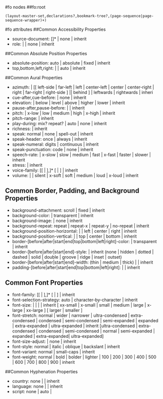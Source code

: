 #fo nodes
##fo:root
```
(layout-master-set,declarations?,bookmark-tree?,(page-sequence|page-sequence-wrapper)+)
```

#fo attributes
##Common Accessibility Properties
- source-document: <uri-specification> [<uri-specification>]* | none | inherit
- role: <string> | <uri-specification> | none | inherit

##Common Absolute Position Properties
- absolute-position: auto | absolute | fixed | inherit
- top,bottom,left,right: <length> | <percentage> | auto | inherit

##Common Aural Properties
- azimuth: <angle> | [[ left-side | far-left | left | center-left | center | center-right | right | far-right | right-side ] || behind ] | leftwards | rightwards | inheri
- cue-after,cue-before: <uri-specification> | none | inherit
- elevation: <angle> | below | level | above | higher | lower | inherit
- pause-after,pause-before: <time> | <percentage> | inherit
- pitch: <frequency> | x-low | low | medium | high | x-high | inherit
- pitch-range:	<number> | inherit
- play-during: <uri-specification> mix? repeat? | auto | none | inherit
- richness: <number> | inherit
- speak: 	normal | none | spell-out | inherit
- speak-header: once | always | inherit
- speak-numeral: digits | continuous | inherit
- speak-punctuation: 	code | none | inherit
- speech-rate: <number> | x-slow | slow | medium | fast | x-fast | faster | slower | inherit
- stress: <number> | inherit
- voice-family:	[[<specific-voice> | <generic-voice> ],]* [<specific-voice> | <generic-voice> ] | inherit
- volume:	<number> | <percentage> | silent | x-soft | soft | medium | loud | x-loud | inherit

## Common Border, Padding, and Background Properties
- background-attachment:	scroll | fixed | inherit
- background-color:	<color> | transparent | inherit
- background-image:	<uri-specification> | none | inherit
- background-repeat:	repeat | repeat-x | repeat-y | no-repeat | inherit
- background-position-horizontal:	<percentage> | <length> | left | center | right | inherit
- background-position-vertical:	<percentage> | <length> | top | center | bottom | inherit
- border-[before|after|start|end|top|bottom|left|right]-color: <color> | transparent | inherit
- border-[before|after|start|end]-style: <border-style> | inherit  (none | hidden | dotted | dashed | solid | double | groove | ridge | inset | outset)
- border-[before|after|start|end]-width: <border-width> (thin | medium | thick) | <length-conditional> | inherit
- padding-[before|after|start|end|top|bottom|left|right]: <padding-width> | <length-conditional> | inherit

## Common Font Properties
- font-family: 	[[ <family-name> | <generic-family> ],]* [<family-name> | <generic-family>] | inherit
- font-selection-strategy:	auto | character-by-character | inherit
- font-size: <absolute-size> | <relative-size> | <length> | <percentage> | inherit  [ xx-small | x-small | small | medium | large | x-large | xx-large ] [ larger | smaller ]
- font-stretch: normal | wider | narrower | ultra-condensed | extra-condensed | condensed | semi-condensed | semi-expanded | expanded | extra-expanded | ultra-expanded | inherit  [ultra-condensed | extra-condensed | condensed | semi-condensed | normal | semi-expanded | expanded | extra-expanded| ultra-expanded]
- font-size-adjust: 	<number> | none | inherit
- font-style: normal | italic | oblique | backslant | inherit
- font-variant: normal | small-caps | inherit
- font-weight: 	normal | bold | bolder | lighter | 100 | 200 | 300 | 400 | 500 | 600 | 700 | 800 | 900 | inherit

##Common Hyphenation Properties
- country: none | <country> | inherit
- language: none | <language> | inherit
- script: none | auto | <script> | inherit
- hyphenate: 	false | true | inherit
- hyphenation-character:	<character> | inherit
- hyphenation-push-character-count:	<number> | inherit
- hyphenation-remain-character-count: <number> | inherit

##Common Margin Properties-Block
- margin-top|bottom|right|lef:	<margin-width> | inherit
- space-before|after|end|start:  <space> | inherit (	space.minimum=0pt, .optimum=0pt, .maximum=0pt, .conditionality=discard, .precedence=0)
- start|end-indent: <length> | <percentage> | inherit
- top|bottom|right|left: 
- relative-position: static | relative | inherit

##Area Alignment Properties
alphabetic | ideographic | hanging | mathematical | central | middle | text-before|after-edge | before|after-edge
- alignment-adjust|alignment-baseline: auto | baseline | before-edge | text-before-edge | middle | central | after-edge | text-after-edge | ideographic | alphabetic | hanging | mathematical | <percentage> | <length> | inherit
- baseline-shift:	baseline | sub | super | <percentage> | <length> | inherit
- display-align: auto | before | center | after | inherit
- dominant-baseline:	auto | use-script | no-change | reset-size | ideographic | alphabetic | hanging | mathematical | central | middle | text-after-edge | text-before-edge | inherit
- relative-align:	before | baseline | inherit

##Area Dimension Properties
- allowed-height|width-scale: [ any | <percentage> ]* | inherit
- block-progression-dimension:	auto | <length> | <percentage> | <length-range> | inherit
- content-height|width: 	auto | scale-to-fit | scale-down-to-fit | scale-up-to-fit | <length> | <percentage> | inherit
- height|width:	<length> | <percentage> | auto | inherit
- inline-progression-dimension:	auto | <length> | <percentage> | <length-range> | inherit
- max-height|width:	<length> | <percentage> | none | inherit
- min-height|width:	<length> | <percentage> | inherit
- scaling: uniform | non-uniform | inherit
- scaling-method: auto | integer-pixels | resample-any-method | inherit

##Block and Line-related Properties
- hyphenation-keep: auto | column | page | inherit
- last-line-end-indent:  <length> | <percentage> | inherit
- line-height: normal | <length> | <number> | <percentage> | <space> | inherit
- line-height-shift-adjustment: consider-shifts | disregard-shifts | inherit
- line-stacking-strategy: line-height | font-height | max-height | inherit
- linefeed-treatment: ignore | preserve | treat-as-space | treat-as-zero-width-space | inherit
- white-space-treatment:	ignore | preserve | ignore-if-before-linefeed | ignore-if-after-linefeed | ignore-if-surrounding-linefeed | inherit
- text-align:	start | center | end | justify | inside | outside | left | right | <string> | inherit
- text-align-last:	relative | start | center | end | justify | inside | outside | left | right | inherit
- text-indent: <length> | <percentage> | inherit
- white-space-collapse:	false | true | inherit
- wrap-option: no-wrap | wrap | inherit

##Character Properties
- character: <character>
- letter-spacing: normal | <length> | <space> | inherit
- suppress-at-line-break: auto | suppress | retain | inherit
- text-decoration:	none | [ [ underline | no-underline] || [ overline | no-overline ] || [ line-through | no-line-through ] || [ blink | no-blink ] ] | inherit
- text-shadow:	none | [<color> || <length> <length> <length>? ,]* [<color> || <length> <length> <length>?] | inherit
- text-transform:	capitalize | uppercase | lowercase | none | inherit
- treat-as-word-space:	auto | true | false | inherit
- word-spacing: 	normal | <length> | <space> | inherit

##Color-related Properties
- color: 	<color> | inherit
- color-profile-name: <name> | inherit
- rendering-intent:	auto | perceptual | relative-colorimetric | saturation | absolute-colorimetric | inherit

##Float-related Properties
- clear:	start | end | left | right | inside | outside | both | none | inherit
- float:	before | start | end | left | right | inside | outside | none | inherit
- intrusion-displace:	auto | none | line | indent | block | inherit

##Keeps and Breaks Properties
- break-after|before:	auto | column | page | even-page | odd-page | inherit
- keep-together:	<keep> | inherit (.within-line=auto, .within-column=auto, .within-page=auto)
- keep-with-next|previous: <keep> | inherit
- orphans: <integer> | inherit
- widows: <integer> | inherit

##Layout-related Properties
- clip: <shape> | auto | inherit
- overflow: visible | hidden | scroll | error-if-overflow | repeat | auto | inherit
- reference-orientation: 0 | 90 | 180 | 270 | -90 | -180 | -270 | inherit
- span:	none | all | inherit

##Leader and Rule Properties
- leader-alignment: none | reference-area | page | inherit
- leader-pattern:	space | rule | dots | use-content | inherit
- leader-pattern-width:	use-font-metrics | <length> | <percentage> | inherit
- leader-length:	<length-range> | <percentage> | inherit
- rule-style: none | dotted | dashed | solid | double | groove | ridge | inherit
- rule-thickness: <length>

##Properties for Dynamic Effects Formatting Objects
- active-state: link | visited | active | hover | focus
- auto-restore:	true | false
- case-name: <name>
- case-title: <string>
- destination-placement-offset: <length>
- external-destination: empty string | <uri-specification>
- indicate-destination: true | false
- internal-destination:	empty string | <idref>
- show-destination: replace | new
- starting-state:	show | hide
- switch-to: 	xsl-preceding | xsl-following | xsl-any | <name>[ <name>]*
- target-presentation-context: use-target-processing-context | <uri-specification>
- target-processing-context:	document-root | <uri-specification>
- target-stylesheet: use-normal-stylesheet | <uri-specification>

##Properties for Indexing
- index-class: <string>
- index-key:	<string>
- page-number-treatment: link | no-link
- merge-ranges-across-index-key-references:	merge | leave-separate
- merge-sequential-page-numbers: merge | leave-separate
- merge-pages-across-index-key-references: merge | leave-separate
- ref-index-key:<string>

7.25 Marker Properties
- marker-class-name:	<name>
- retrieve-boundary-within-table: table | table-fragment | page
- retrieve-class-name:	<name>
- retrieve-position:	first-starting-within-page | first-including-carryover | last-starting-within-page | last-ending-within-page
- retrieve-boundary: page | page-sequence | document
- retrieve-position-within-table:	first-starting | first-including-carryover | last-starting | last-ending

##Properties for Number to String Conversion
- format: <string>
- grouping-separator: <character>
- grouping-size: <number>
- letter-value: auto | alphabetic | traditional

##Pagination and Layout Properties
- blank-or-not-blank:	blank | not-blank | any | inherit
- column-count: <number> | inherit
- column-gap: <length> | <percentage> | inherit
- extent: <length> | <percentage> | inherit
- flow-name: <name>
- force-page-count: auto | even | odd | end-on-even | end-on-odd | no-force | inherit
- initial-page-number: auto | auto-odd | auto-even | <number> | inherit
- master-name: <name>
- master-reference:	<name>
- maximum-repeats: <number> | no-limit | inherit
- media-usage:	auto | paginate | bounded-in-one-dimension | unbounded
- odd-or-even:	odd | even | any | inherit
- page-height: auto | indefinite | <length> | inherit
- page-position:only | first | last | rest | any | inherit
- page-width: auto | indefinite | <length> | inherit
- precedence:	true | false | inherit
- region-name:	xsl-region-body | xsl-region-start | xsl-region-end | xsl-region-before | xsl-region-after | <name>
- flow-map-name: <name>
- flow-map-reference:	<name>
- flow-name-reference: <name>
- region-name-reference:	<name>

7.28 Table Properties
- border-after-precedence: force | <integer> | inherit
- border-before-precedence:	force | <integer> | inherit
- border-collapse:	collapse | collapse-with-precedence | separate | inherit
- border-end-precedence:	force | <integer> | inherit
- border-separation:	<length-bp-ip-direction> | inherit
- border-start-precedence: 	force | <integer> | inherit
- caption-side:	before | after | start | end | top | bottom | left | right | inherit
- column-number: <number>
- column-width:	<length> | <percentage>
- empty-cells: show | hide | inherit
- ends-row:	true | false
- number-columns-repeated: <number>
- number-columns-spanned:	<number>
- number-rows-spanned: <number>
- starts-row:	true | false
- table-layout:	auto | fixed | inherit
- table-omit-footer-at-break: true | false
- table-omit-header-at-break: true | false

##Writing-mode-related Properties
- direction:	ltr | rtl | inherit
- glyph-orientation-horizontal:	<angle> | inherit
- glyph-orientation-vertical:	auto | <angle> | inherit
- text-altitude:	use-font-metrics | <length> | <percentage> | inherit
- text-depth:	use-font-metrics | <length> | <percentage> | inherit
- unicode-bidi:	normal | embed | bidi-override | inherit
- writing-mode:	lr-tb | rl-tb | tb-rl | tb-lr | bt-lr | bt-rl | lr-bt | rl-bt | lr-alternating-rl-bt | lr-alternating-rl-tb | lr-inverting-rl-bt | lr-inverting-rl-tb | tb-lr-in-lr-pairs | lr | rl | tb | inherit

##Miscellaneous Properties
- change-bar-class:	<name>
- change-bar-color: <color>
- change-bar-offset: <length>
- change-bar-placement:	start | end | left | right | inside | outside | alternate
- change-bar-style:	<border-style>
- change-bar-width: <border-width>
- content-type:	<string> | auto
- id: <id>
- intrinsic-scale-value: <percentage> | inherit
- page-citation-strategy: [ all | normal | non-blank | inherit
- provisional-label-separation:	<length> | <percentage> | inherit
- provisional-distance-between-starts:	<length> | <percentage> | inherit
- ref-id: <idref> | inherit
- scale-option: width | height | inherit
- score-spaces:	true | false | inherit
- src:	<uri-specification> | inherit
- visibility:	visible | hidden | collapse | inherit
- z-index: auto | <integer> | inherit
- background:	[<background-color> || <background-image> || <background-repeat> || <background-attachment> || <background-position> ]] | inherit
- background-position: [ [<percentage> | <length> ]{1,2} | [ [top | center | bottom] || [left | center | right] ] ] | inherit
- border:	[ <border-width> || <border-style> || [ <color> | transparent ] ] | inherit
- border-bottom|top|left|right:	[ <border-width> || <border-style> || [ <color> | transparent ] ] | inherit
- border-color:	[ <color> | transparent ]{1,4} | inherit
- border-style:	<border-style>{1,4} | inherit
- border-spacing:	<length> <length>? | inherit
- border-width:	<border-width>{1,4} | inherit
- cue:	<cue-before> || <cue-after> | inherit
- font:	[ [ <font-style> || <font-variant> || <font-weight> ]? <font-size> [ / <line-height>]? <font-family> ] | caption | icon | menu | message-box | small-caption | status-bar | inherit
- margin:	<margin-width>{1,4} | inherit
- padding:	<padding-width>{1,4} | inherit
- page-break-after|before:	auto | always | avoid | left | right | inherit
- page-break-inside:	avoid | auto | inherit
- pause:	[<time> | <percentage>]{1,2} | inherit
- position:	static | relative | absolute | fixed | inherit
- size:	<length>{1,2} | auto | landscape | portrait | inherit
- vertical-align:	baseline | middle | sub | super | text-top | text-bottom | <percentage> | <length> | top | bottom | inherit
- white-space:	normal | pre | nowrap | inherit
- xml:lang:	<language-country> | inherit


